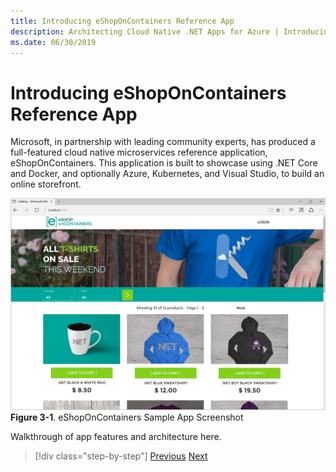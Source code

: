 ```yaml
---
title: Introducing eShopOnContainers Reference App
description: Architecting Cloud Native .NET Apps for Azure | Introducing eShopOnContainers Reference App
ms.date: 06/30/2019
---
```

# Introducing eShopOnContainers Reference App

Microsoft, in partnership with leading community experts, has produced a full-featured cloud native microservices reference application, eShopOnContainers. This application is built to showcase using .NET Core and Docker, and optionally Azure, Kubernetes, and Visual Studio, to build an online storefront.

![eShopOnContainers Sample App Screenshot.](./media/image01.png)
**Figure 3-1**. eShopOnContainers Sample App Screenshot

Walkthrough of app features and architecture here.

>[!div class="step-by-step"]
>[Previous](../index.md)
>[Next](mapping-eshoponcontainers-to-azure-services.md)
